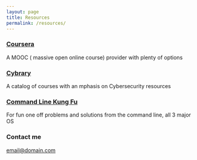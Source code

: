 ```yaml
---
layout: page
title: Resources
permalink: /resources/
---
```




### [Coursera](http://fbuy.me/v/dannyzen024)
A MOOC ( massive open online course) provider with plenty of options


### [Cybrary](https://www.cybrary.it/)
A catalog of courses with an mphasis on Cybersecurity resources


### [Command Line Kung Fu](http://blog.commandlinekungfu.com/)
For fun one off problems and solutions from the command line, all 3 major OS



### Contact me
[email@domain.com](mailto:email@domain.com)
